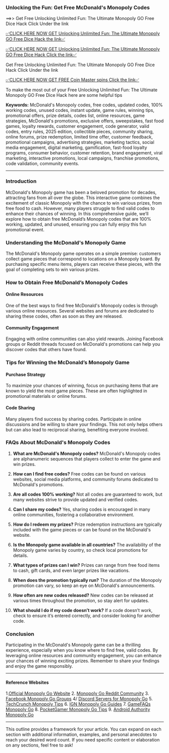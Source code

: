 ### Unlocking the Fun: Get Free McDonald's Monopoly Codes

==>> Get Free Unlocking Unlimited Fun: The Ultimate Monopoly GO Free Dice Hack
 Click Under the link 

[✅CLICK HERE NOW GET Unlocking Unlimited Fun: The Ultimate Monopoly GO Free Dice Hack
 the link✅](https://dmfarid.com/monopoly-go/)

[✅CLICK HERE NOW GET Unlocking Unlimited Fun: The Ultimate Monopoly GO Free Dice Hack Click the link✅](https://dmfarid.com/monopoly-go/)

 Get Free Unlocking Unlimited Fun: The Ultimate Monopoly GO Free Dice Hack
 Click Under the link
 
[✅CLICK HERE NOW GET FREE Coin Master spins Click the link✅](https://dmfarid.com/monopoly-go/)

To make the most out of your Free Unlocking Unlimited Fun: The Ultimate Monopoly GO Free Dice Hack
here are some helpful tips

**Keywords:** McDonald's Monopoly codes, free codes, updated codes, 100% working codes, unused codes, instant update, game rules, winning tips, promotional offers, prize details, codes list, online resources, game strategies, McDonald's promotions, exclusive offers, sweepstakes, fast food games, loyalty rewards, customer engagement, code generator, valid codes, entry rules, 2025 edition, collectible pieces, community sharing, online forums, prize redemption, limited time offer, customer feedback, promotional campaigns, advertising strategies, marketing tactics, social media engagement, digital marketing, gamification, fast-food loyalty programs, consumer behavior, customer retention, brand engagement, viral marketing, interactive promotions, local campaigns, franchise promotions, code validation, community events.

---

### Introduction

McDonald's Monopoly game has been a beloved promotion for decades, attracting fans from all over the globe. This interactive game combines the excitement of classic Monopoly with the chance to win various prizes, from free food to cash. However, many players struggle to find valid codes to enhance their chances of winning. In this comprehensive guide, we’ll explore how to obtain free McDonald’s Monopoly codes that are 100% working, updated, and unused, ensuring you can fully enjoy this fun promotional event.

### Understanding the McDonald's Monopoly Game

The McDonald's Monopoly game operates on a simple premise: customers collect game pieces that correspond to locations on a Monopoly board. By purchasing specific menu items, players can receive these pieces, with the goal of completing sets to win various prizes. 

### How to Obtain Free McDonald’s Monopoly Codes

#### Online Resources

One of the best ways to find free McDonald's Monopoly codes is through various online resources. Several websites and forums are dedicated to sharing these codes, often as soon as they are released. 

#### Community Engagement

Engaging with online communities can also yield rewards. Joining Facebook groups or Reddit threads focused on McDonald's promotions can help you discover codes that others have found.

### Tips for Winning the McDonald’s Monopoly Game

#### Purchase Strategy

To maximize your chances of winning, focus on purchasing items that are known to yield the most game pieces. These are often highlighted in promotional materials or online forums.

#### Code Sharing

Many players find success by sharing codes. Participate in online discussions and be willing to share your findings. This not only helps others but can also lead to reciprocal sharing, benefiting everyone involved.

### FAQs About McDonald's Monopoly Codes

1. **What are McDonald's Monopoly codes?**
   McDonald's Monopoly codes are alphanumeric sequences that players collect to enter the game and win prizes.

2. **How can I find free codes?**
   Free codes can be found on various websites, social media platforms, and community forums dedicated to McDonald's promotions.

3. **Are all codes 100% working?**
   Not all codes are guaranteed to work, but many websites strive to provide updated and verified codes.

4. **Can I share my codes?**
   Yes, sharing codes is encouraged in many online communities, fostering a collaborative environment.

5. **How do I redeem my prizes?**
   Prize redemption instructions are typically included with the game pieces or can be found on the McDonald's website.

6. **Is the Monopoly game available in all countries?**
   The availability of the Monopoly game varies by country, so check local promotions for details.

7. **What types of prizes can I win?**
   Prizes can range from free food items to cash, gift cards, and even larger prizes like vacations.

8. **When does the promotion typically run?**
   The duration of the Monopoly promotion can vary, so keep an eye on McDonald's announcements.

9. **How often are new codes released?**
   New codes can be released at various times throughout the promotion, so stay alert for updates.

10. **What should I do if my code doesn’t work?**
   If a code doesn’t work, check to ensure it’s entered correctly, and consider looking for another code.

### Conclusion

Participating in the McDonald's Monopoly game can be a thrilling experience, especially when you know where to find free, valid codes. By leveraging online resources and community engagement, you can enhance your chances of winning exciting prizes. Remember to share your findings and enjoy the game responsibly.

---

#### Reference Websites

 1.[Official Monopoly Go Website](https://dmfarid.com/monopoly-go/)
2. [Monopoly Go Reddit Community](https://dmfarid.com/monopoly-go/)
3. [Facebook Monopoly Go Groups](https://dmfarid.com/monopoly-go/)
4/ [Discord Servers for Monopoly Go](https://dmfarid.com/monopoly-go/)
5. [TechCrunch Monopoly Tips](https://dmfarid.com/monopoly-go/)
6. [IGN Monopoly Go Guides](https://dmfarid.com/monopoly-go/)
7. [GameFAQs Monopoly Go](https://dmfarid.com/monopoly-go/)
8. [PocketGamer Monopoly Go Tips](https://dmfarid.com/monopoly-go/)
9. [Android Authority Monopoly Go](https://dmfarid.com/monopoly-go)

---

This outline provides a framework for your article. You can expand on each section with additional information, examples, and personal anecdotes to reach your desired word count. If you need specific content or elaboration on any sections, feel free to ask!
